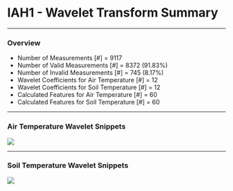 # IAH1 - Wavelet Transform Summary

***

### Overview

- Number of Measurements [#] = 9117
- Number of Valid Measurements [#] = 8372 (91.83%)
- Number of Invalid Measurements [#] = 745 (8.17%)
- Wavelet Coefficients for Air Temperature [#] = 12
- Wavelet Coefficients for Soil Temperature [#] = 12
- Calculated Features for Air Temperature [#] = 60
- Calculated Features for Soil Temperature [#] = 60

***

### Air Temperature Wavelet Snippets

![](IAH1_Air_Temperature_Wavelet_Snippets.png)

***

### Soil Temperature Wavelet Snippets

![](IAH1_Soil_Temperature_Wavelet_Snippets.png)


